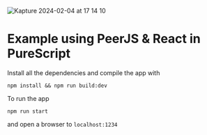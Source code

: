 ![Kapture 2024-02-04 at 17 14 10](https://github.com/pete-murphy/purescript-react-peerjs-example/assets/26548438/9655c707-1cda-459f-a748-42cfc656338b)

# Example using PeerJS & React in PureScript

Install all the dependencies and compile the app with

```shell
npm install && npm run build:dev
```

To run the app

```shell
npm run start
```

and open a browser to `localhost:1234`
